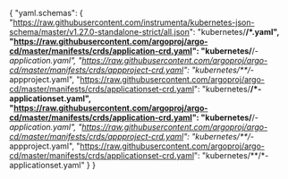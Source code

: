 {
  "yaml.schemas": {
    "https://raw.githubusercontent.com/instrumenta/kubernetes-json-schema/master/v1.27.0-standalone-strict/all.json": "kubernetes/**/*.yaml",
    "https://raw.githubusercontent.com/argoproj/argo-cd/master/manifests/crds/application-crd.yaml": "kubernetes/**/*-application.yaml",
    "https://raw.githubusercontent.com/argoproj/argo-cd/master/manifests/crds/appproject-crd.yaml": "kubernetes/**/*-appproject.yaml",
    "https://raw.githubusercontent.com/argoproj/argo-cd/master/manifests/crds/applicationset-crd.yaml": "kubernetes/**/*-applicationset.yaml",
    "https://raw.githubusercontent.com/argoproj/argo-cd/master/manifests/crds/application-crd.yaml": "kubernetes/**/*-application.yaml",
    "https://raw.githubusercontent.com/argoproj/argo-cd/master/manifests/crds/appproject-crd.yaml": "kubernetes/**/*-appproject.yaml",
    "https://raw.githubusercontent.com/argoproj/argo-cd/master/manifests/crds/applicationset-crd.yaml": "kubernetes/**/*-applicationset.yaml"
  }
}